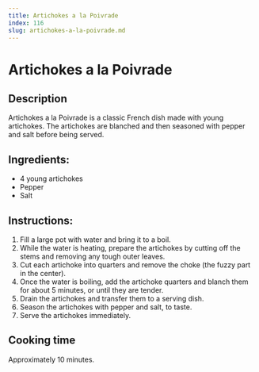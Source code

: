 ```yaml
---
title: Artichokes a la Poivrade
index: 116
slug: artichokes-a-la-poivrade.md
---
```


# Artichokes a la Poivrade

## Description
Artichokes a la Poivrade is a classic French dish made with young artichokes. The artichokes are blanched and then seasoned with pepper and salt before being served.

## Ingredients:
- 4 young artichokes
- Pepper
- Salt

## Instructions:
1. Fill a large pot with water and bring it to a boil.
2. While the water is heating, prepare the artichokes by cutting off the stems and removing any tough outer leaves.
3. Cut each artichoke into quarters and remove the choke (the fuzzy part in the center).
4. Once the water is boiling, add the artichoke quarters and blanch them for about 5 minutes, or until they are tender.
5. Drain the artichokes and transfer them to a serving dish.
6. Season the artichokes with pepper and salt, to taste.
7. Serve the artichokes immediately.

## Cooking time
Approximately 10 minutes.